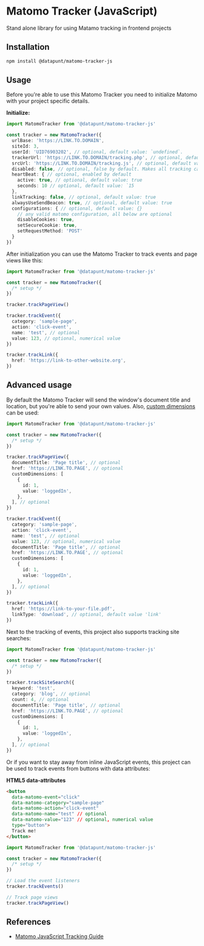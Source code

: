 # Matomo Tracker (JavaScript)

Stand alone library for using Matamo tracking in frontend projects

## Installation

```sh
npm install @datapunt/matomo-tracker-js
```

## Usage

Before you're able to use this Matomo Tracker you need to initialize Matomo with your project specific details.

**Initialize:**

```ts
import MatomoTracker from '@datapunt/matomo-tracker-js'

const tracker = new MatomoTracker({
  urlBase: 'https://LINK.TO.DOMAIN',
  siteId: 3,
  userId: 'UID76903202', // optional, default value: `undefined`.
  trackerUrl: 'https://LINK.TO.DOMAIN/tracking.php', // optional, default value: `${urlBase}matomo.php`
  srcUrl: 'https://LINK.TO.DOMAIN/tracking.js', // optional, default value: `${urlBase}matomo.js`
  disabled: false, // optional, false by default. Makes all tracking calls no-ops if set to true.
  heartBeat: { // optional, enabled by default
    active: true, // optional, default value: true
    seconds: 10 // optional, default value: `15
  },
  linkTracking: false, // optional, default value: true
  alwaysUseSendBeacon: true, // optional, default value: true
  configurations: { // optional, default value: {}
    // any valid matomo configuration, all below are optional
    disableCookies: true,
    setSecureCookie: true,
    setRequestMethod: 'POST'
  }
})
```

After initialization you can use the Matomo Tracker to track events and page views like this:

```ts
import MatomoTracker from '@datapunt/matomo-tracker-js'

const tracker = new MatomoTracker({
  /* setup */
})

tracker.trackPageView()

tracker.trackEvent({
  category: 'sample-page',
  action: 'click-event',
  name: 'test', // optional
  value: 123, // optional, numerical value
})

tracker.trackLink({
  href: 'https://link-to-other-website.org',
})
```

## Advanced usage

By default the Matomo Tracker will send the window's document title and location, but you're able to send your own values. Also, [custom dimensions](https://matomo.org/docs/custom-dimensions/) can be used:

```ts
import MatomoTracker from '@datapunt/matomo-tracker-js'

const tracker = new MatomoTracker({
  /* setup */
})

tracker.trackPageView({
  documentTitle: 'Page title', // optional
  href: 'https://LINK.TO.PAGE', // optional
  customDimensions: [
    {
      id: 1,
      value: 'loggedIn',
    },
  ], // optional
})

tracker.trackEvent({
  category: 'sample-page',
  action: 'click-event',
  name: 'test', // optional
  value: 123, // optional, numerical value
  documentTitle: 'Page title', // optional
  href: 'https://LINK.TO.PAGE', // optional
  customDimensions: [
    {
      id: 1,
      value: 'loggedIn',
    },
  ], // optional
})

tracker.trackLink({
  href: 'https://link-to-your-file.pdf',
  linkType: 'download', // optional, default value 'link'
})
```

Next to the tracking of events, this project also supports tracking site searches:

```ts
import MatomoTracker from '@datapunt/matomo-tracker-js'

const tracker = new MatomoTracker({
  /* setup */
})

tracker.trackSiteSearch({
  keyword: 'test',
  category: 'blog', // optional
  count: 4, // optional
  documentTitle: 'Page title', // optional
  href: 'https://LINK.TO.PAGE', // optional
  customDimensions: [
    {
      id: 1,
      value: 'loggedIn',
    },
  ], // optional
})
```

Or if you want to stay away from inline JavaScript events, this project can be used to track events from buttons with data attributes:

**HTML5 data-attributes**

```html
<button
  data-matomo-event="click"
  data-matomo-category="sample-page"
  data-matomo-action="click-event"
  data-matomo-name="test" // optional
  data-matomo-value="123" // optional, numerical value
  type="button">
  Track me!
</button>
```

```ts
import MatomoTracker from '@datapunt/matomo-tracker-js'

const tracker = new MatomoTracker({
  /* setup */
})

// Load the event listeners
tracker.trackEvents()

// Track page views
tracker.trackPageView()
```

## References

- [Matomo JavaScript Tracking Guide](https://developer.matomo.org/guides/tracking-javascript-guide)
